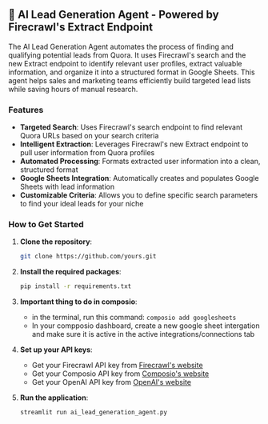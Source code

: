 ## 🎯 AI Lead Generation Agent - Powered by Firecrawl's Extract Endpoint

The AI Lead Generation Agent automates the process of finding and qualifying potential leads from Quora. It uses Firecrawl's search and the new Extract endpoint to identify relevant user profiles, extract valuable information, and organize it into a structured format in Google Sheets. This agent helps sales and marketing teams efficiently build targeted lead lists while saving hours of manual research.

### Features
- **Targeted Search**: Uses Firecrawl's search endpoint to find relevant Quora URLs based on your search criteria
- **Intelligent Extraction**: Leverages Firecrawl's new Extract endpoint to pull user information from Quora profiles
- **Automated Processing**: Formats extracted user information into a clean, structured format
- **Google Sheets Integration**: Automatically creates and populates Google Sheets with lead information
- **Customizable Criteria**: Allows you to define specific search parameters to find your ideal leads for your niche

### How to Get Started
1. **Clone the repository**:
   ```bash
   git clone https://github.com/yours.git
   
   ```
3. **Install the required packages**:
   ```bash
   pip install -r requirements.txt
   ```
4. **Important thing to do in composio**:
    - in the terminal, run this command: `composio add googlesheets`
    - In your compposio dashboard, create a new google sheet intergation and make sure it is active in the active integrations/connections tab

5. **Set up your API keys**:
   - Get your Firecrawl API key from [Firecrawl's website](https://www.firecrawl.dev/app/api-keys)
   - Get your Composio API key from [Composio's website](https://composio.ai)
   - Get your OpenAI API key from [OpenAI's website](https://platform.openai.com/api-keys)

6. **Run the application**:
   ```bash
   streamlit run ai_lead_generation_agent.py
   ```

